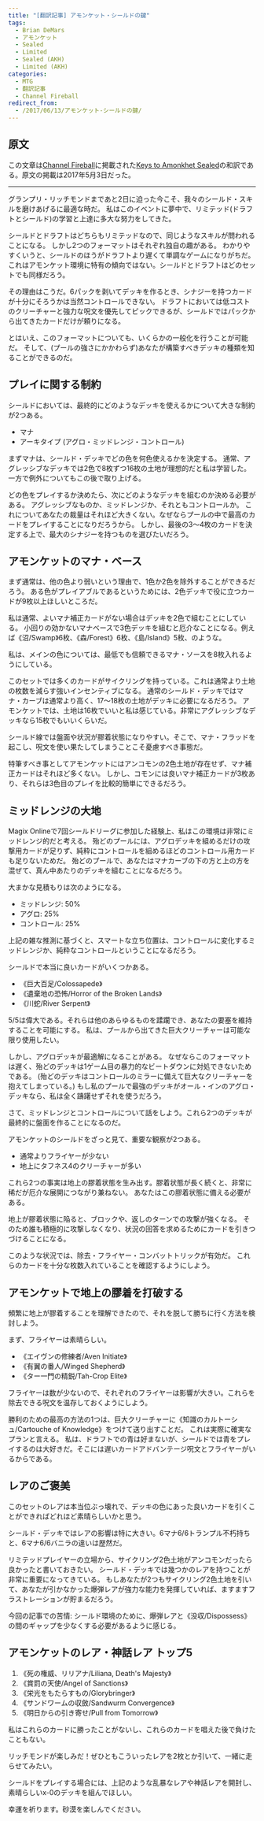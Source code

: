 ```yaml
---
title: "[翻訳記事] アモンケット・シールドの鍵"
tags:
  - Brian DeMars
  - アモンケット
  - Sealed
  - Limited
  - Sealed (AKH)
  - Limited (AKH)
categories:
  - MTG
  - 翻訳記事
  - Channel Fireball
redirect_from:
  - /2017/06/13/アモンケット-シールドの鍵/
---
```


## 原文

この文章は[Channel Fireball](http://www.channelfireball.com/)に掲載された[Keys to Amonkhet Sealed](https://www.channelfireball.com/articles/keys-to-amonkhet-sealed/)の和訳である。原文の掲載は2017年5月3日だった。

<!-- more -->

----

グランプリ・リッチモンドまであと2日に迫った今こそ、我々のシールド・スキルを磨けあげるに最適な時だ。
私はこのイベントに夢中で、リミテッド(ドラフトとシールド)の学習と上達に多大な努力をしてきた。

シールドとドラフトはどちらもリミテッドなので、同じようなスキルが問われることになる。
しかし2つのフォーマットはそれぞれ独自の趣がある。
わかりやすくいうと、シールドのほうがドラフトより遅くて単調なゲームになりがちだ。
これはアモンケット環境に特有の傾向ではない。シールドとドラフトはどのセットでも同様だろう。

その理由はこうだ。6パックを剥いてデッキを作るとき、シナジーを持つカードが十分にそろうかは当然コントロールできない。
ドラフトにおいては低コストのクリーチャーと強力な呪文を優先してピックできるが、シールドではパックから出てきたカードだけが頼りになる。

とはいえ、このフォーマットについても、いくらかの一般化を行うことが可能だ。
そして、(プールの強さにかかわらず)あなたが構築すべきデッキの種類を知ることができるのだ。

## プレイに関する制約

シールドにおいては、最終的にどのようなデッキを使えるかについて大きな制約が2つある。

  * マナ
  * アーキタイプ (アグロ・ミッドレンジ・コントロール)

まずマナは、シールド・デッキでどの色を何色使えるかを決定する。
通常、アグレッシブなデッキでは2色で8枚ずつ16枚の土地が理想的だと私は学習した。
一方で例外についてもこの後で取り上げる。

どの色をプレイするか決めたら、次にどのようなデッキを組むのか決める必要がある。
アグレッシブなものか、ミッドレンジか、それともコントロールか。
これについてあなたの裁量はそれほど大きくない。なぜならプールの中で最高のカードをプレイすることになりだろうから。
しかし、最後の3～4枚のカードを決定する上で、最大のシナジーを持つものを選びたいだろう。

## アモンケットのマナ・ベース

まず通常は、他の色より弱いという理由で、1色か2色を除外することができるだろう。
ある色がプレイアブルであるというためには、2色デッキで役に立つカードが9枚以上ほしいところだ。

私は通常、よいマナ補正カードがない場合はデッキを2色で組むことにしている。
小回りの効かないマナベースで3色デッキを組むと厄介なことになる。例えば《沼/Swamp》6枚、《森/Forest》6枚、《島/Island》5枚、のような。

私は、メインの色については、最低でも信頼できるマナ・ソースを8枚入れるようにしている。

このセットでは多くのカードがサイクリングを持っている。これは通常より土地の枚数を減らす強いインセンティブになる。
通常のシールド・デッキではマナ・カーブは通常より高く、17～18枚の土地がデッキに必要になるだろう。
アモンケットでは、土地は16枚でいいと私は感じている。非常にアグレッシブなデッキなら15枚でもいいくらいだ。

シールド線では盤面や状況が膠着状態になりやすい。そこで、マナ・フラッドを起こし、呪文を使い果たしてしまうことこそ憂慮すべき事態だ。

特筆すべき事としてアモンケットにはアンコモンの2色土地が存在せず、マナ補正カードはそれほど多くない。
しかし、コモンには良いマナ補正カードが3枚あり、それらは3色目のプレイを比較的簡単にできるだろう。

## ミッドレンジの大地

Magix Onlineで7回シールドリーグに参加した経験上、私はこの環境は非常にミッドレンジ的だと考える。
殆どのプールには、アグロデッキを組めるだけの攻撃用カードが足りず、純粋にコントロールを組めるほどのコントロール用カードも足りないためだ。
殆どのプールで、あなたはマナカーブの下の方と上の方を混ぜて、真ん中あたりのデッキを組むことになるだろう。

大まかな見積もりは次のようになる。

  * ミッドレンジ: 50%
  * アグロ: 25%
  * コントロール: 25%

上記の雑な推測に基づくと、スマートな立ち位置は、コントロールに変化するミッドレンジか、純粋なコントロールということになるだろう。

シールドで本当に良いカードがいくつかある。

  * 《巨大百足/Colossapede》
  * 《遺棄地の恐怖/Horror of the Broken Lands》
  * 《川蛇/River Serpent》

5/5は偉大である。それらは他のあらゆるものを蹂躙でき、あなたの要塞を維持することを可能にする。
私は、プールから出てきた巨大クリーチャーは可能な限り使用したい。

しかし、アグロデッキが最適解になることがある。
なぜならこのフォーマットは遅く、殆どのデッキは1ゲーム目の暴力的なビートダウンに対処できないためである。
(殆どのデッキはコントロールのミラーに備えて巨大なクリーチャーを抱えてしまっている。)
もし私のプールで最強のデッキがオール・インのアグロ・デッキなら、私は全く躊躇せずそれを使うだろう。

さて、ミッドレンジとコントロールについて話をしよう。これら2つのデッキが最終的に盤面を作ることになるのだ。

アモンケットのシールドをざっと見て、重要な観察が2つある。

  * 通常よりフライヤーが少ない
  * 地上にタフネス4のクリーチャーが多い

これら2つの事実は地上の膠着状態を生み出す。膠着状態が長く続くと、非常に稀だが厄介な展開につながり兼ねない。
あなたはこの膠着状態に備える必要がある。

地上が膠着状態に陥ると、ブロックや、返しのターンでの攻撃が強くなる。
そのため誰も積極的に攻撃しなくなり、状況の回答を求めるためにカードを引きつづけることになる。

このような状況では、除去・フライヤー・コンバットトリックが有効だ。
これらのカードを十分な枚数入れていることを確認するようにしよう。

## アモンケットで地上の膠着を打破する

頻繁に地上が膠着することを理解できたので、それを脱して勝ちに行く方法を検討しよう。

まず、フライヤーは素晴らしい。

  * 《エイヴンの修練者/Aven Initiate》
  * 《有翼の番人/Winged Shepherd》
  * 《ター一門の精鋭/Tah-Crop Elite》

フライヤーは数が少ないので、それぞれのフライヤーは影響が大きい。これらを除去できる呪文を温存しておくようにしよう。

勝利のための最高の方法の1つは、巨大クリーチャーに《知識のカルトーシュ/Cartouche of Knowledge》をつけて送り出すことだ。
これは実際に確実なプランと言える。
私は、ドラフトでの青は好まないが、シールドでは青をプレイするのは大好きだ。そこには遅いカードアドバンテージ呪文とフライヤーがいるからである。

## レアのご褒美

このセットのレアは本当位ぶっ壊れで、デッキの色にあった良いカードを引くことができればどれほど素晴らしいかと思う。

シールド・デッキではレアの影響は特に大きい。6マナ6/6トランプル不朽持ちと、6マナ6/6バニラの違いは歴然だ。

リミテッドプレイヤーの立場から、サイクリング2色土地がアンコモンだったら良かったと書いておきたい。
シールド・デッキでは幾つかのレアを持つことが非常に重要になってきている。
もしあなたが2つもサイクリング2色土地を引いて、あなたが引かなかった爆弾レアが強力な能力を発揮していれば、ますますフラストレーションが貯まるだろう。

今回の記事での苦情: シールド環境のために、爆弾レアと《没収/Dispossess》の間のギャップを少なくする必要があるように感じる。

## アモンケットのレア・神話レア トップ5

  1. 《死の権威、リリアナ/Liliana, Death's Majesty》
  2. 《賞罰の天使/Angel of Sanctions》
  3. 《栄光をもたらすもの/Glorybringer》
  4. 《サンドワームの収斂/Sandwurm Convergence》
  5. 《明日からの引き寄せ/Pull from Tomorrow》

私はこれらのカードに勝ったことがないし、これらのカードを唱えた後で負けたこともない。

リッチモンドが楽しみだ！ぜひともこういったレアを2枚とか引いて、一緒に走らせてみたい。

シールドをプレイする場合には、上記のような乱暴なレアや神話レアを開封し、素晴らしいx-0のデッキを組んでほしい。

幸運を祈ります。砂漠を楽しんでください。
